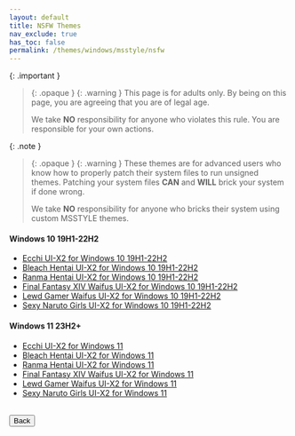 ```yaml
---
layout: default
title: NSFW Themes
nav_exclude: true
has_toc: false
permalink: /themes/windows/msstyle/nsfw
---
```


{: .important }
> {: .opaque }
> {: .warning }
> This page is for adults only. By being on this page, you are agreeing that you are of legal age.
>
> We take **NO** responsibility for anyone who violates this rule. You are responsible for your own actions.

{: .note }
> {: .opaque }
> {: .warning }
> These themes are for advanced users who know how to properly patch their system files to run unsigned themes. 
> Patching your system files **CAN** and **WILL** brick your system if done wrong.
>
> We take **NO** responsibility for anyone who bricks their system using custom MSSTYLE themes.

<h4 class="text-delta">Windows 10 19H1-22H2</h4>

<ul class="text-delta">
<li><a href="https://github.com/The-Back-Room//Ecchi-UI-X2-Theme-for-Windows-10-19H1-22H2/" target="_blank">Ecchi UI-X2 for Windows 10 19H1-22H2</a></li>
<li><a href="https://github.com/The-Back-Room//Bleach-Hentai-UI-X2-Themes-for-Windows-10-19H1-22H2/" target="_blank">Bleach Hentai UI-X2 for Windows 10 19H1-22H2</a></li>
<li><a href="https://github.com/The-Back-Room//Ranma-Hentai-UI-X2-Theme-for-Windows-10-19H1-22H2/" target="_blank">Ranma Hentai UI-X2 for Windows 10 19H1-22H2</a></li>
<li><a href="https://github.com/The-Back-Room//Final-Fantasy-XIV-Waifus-UI-X2-Theme-for-Windows-10-19H1-22H2/" target="_blank">Final Fantasy XIV Waifus UI-X2 for Windows 10 19H1-22H2</a></li>
<li><a href="https://github.com/The-Back-Room/Lewd-Gamer-Waifus-UI-X2-Theme-for-Windows-10-19H1-22H2/ " target="_blank">Lewd Gamer Waifus UI-X2 for Windows 10 19H1-22H2</a></li>
<li><a href="https://github.com/The-Back-Room/Sexy-Naruto-Girls-UI-X2-Theme-for-Windows-10-19H1-22H2/ " target="_blank">Sexy Naruto Girls UI-X2 for Windows 10 19H1-22H2</a></li>
</ul>

<h4 class="text-delta">Windows 11 23H2+</h4>

<ul class="text-delta">
<li><a href="https://github.com/The-Back-Room//Ecchi-UI-X2-Theme-for-windows-11-23h2/" target="_blank">Ecchi UI-X2 for Windows 11</a></li>
<li><a href="https://github.com/The-Back-Room//Bleach-Hentai-UI-X2-Themes-for-Windows-11-23H2/" target="_blank">Bleach Hentai UI-X2 for Windows 11</a></li>
<li><a href="https://github.com/The-Back-Room//Ranma-Hentai-UI-X2-Theme-for-Windows-11-23H2/" target="_blank">Ranma Hentai UI-X2 for Windows 11</a></li>
<li><a href="https://github.com/The-Back-Room//Final-Fantasy-XIV-Waifus-UI-X2-Theme-for-Windows-11-23H2/" target="_blank">Final Fantasy XIV Waifus UI-X2 for Windows 11</a></li>
<li><a href="https://github.com/The-Back-Room//Lewd-Gamer-Waifus-UI-X2-Theme-for-Windows-11-23H2/ " target="_blank">Lewd Gamer Waifus UI-X2 for Windows 11</a></li>
<li><a href="https://github.com/The-Back-Room/Sexy-Naruto-Girls-UI-X2-Theme-for-Windows-11-23H2/ " target="_blank">Sexy Naruto Girls UI-X2 for Windows 11</a></li>
</ul>

<!-- ////////////////////////////////////////////////////////////////////////////////////////////////////////////////////// -->

<br />
<a href="/themes/windows/msstyle">
<button type="button" name="button" class="btn">Back</button>
</a>
<br />

<!-- ////////////////////////////////////////////////////////////////////////////////////////////////////////////////////// -->
